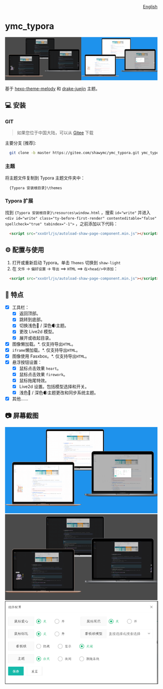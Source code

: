 <div align="right"><a title="Chinese" href="./README.md">English</a></div>

# ymc_typora

<img src="docs/imgs/theme-shaw.png" style="zoom:80%;" alt="theme-shaw" />


基于 [hexo-theme-melody](*https://github.com/Molunerfinn/hexo-theme-melody*) 和 [drake-juejin](https://github.com/liangjingkanji/DrakeTyporaTheme) 主题。


## 💻 安装


### GIT


> 如果您位于中国大陆，可以从 [Gitee](*https://gitee.com/shawymc/ymc_typora.git*) 下载


主要分支 [推荐]:


```bash
  git clone -b master https://gitee.com/shawymc/ymc_typora.git ymc_typora
```


### 主题
将主题文件复制到 Typora 主题文件夹中：


```text
  {Typora 安装根目录}\themes
```


### Typora 扩展
找到 `{Typora 安装根目录}\resources\window.html` ，搜索 `id="write"` 并进入 `<div id="write" class="ty-before-first-render" contenteditable="false" spellcheck="true" tabindex="-1">` ，之前添加以下代码：
```html
  <script src="xxxUrl/js/autoload-shaw-page-component.min.js"></script>
```


## ⚙ 配置与使用
1. 打开或重新启动 Typora。单击 `Themes` 切换到 `shaw-light`
2. 在 `文件` -> `偏好设置` -> `导出` ==> `HTML` ==> `在<head/>中添加`：
```html
  <script src="xxxUrl/js/autoload-shaw-page-component.min.js"></script>
```



## 🎉 特点
- [x] 工具栏：
    - [x] 返回顶部。
    - [x] 跳转到底部。
    - [x] 切换浅色🔆 / 深色🌒主题。
    - [x] 更改 Live2d 模型。
    - [x] 展开或收起目录。
- [x] 图像懒加载。*. 仅支持导出`HTML`。
- [x] `iframe`懒加载。*. 仅支持导出`HTML`。
- [x] 图像使用 Fasxbox。*. 仅支持导出`HTML`。
- [x] 悬浮按钮设置：
    - [x] 鼠标点击效果 `heart`。
    - [x] 鼠标点击效果 `firework`。
    - [x] 鼠标拖尾特效。
    - [x] Live2d 设置。包括模型选择和开关。
    - [x] 浅色🔆 / 深色🌒主题更改和同步系统主题。
- [x] 其他......

## 📷 屏幕截图
<img src="docs/imgs/shaw-light.png" style="zoom:80%;" alt="shaw-light" />
<img src="docs/imgs/shaw-dark.png" style="zoom:80%;" alt="shaw-dark" />
<img src="docs/imgs/float-btn.png" style="zoom:100%;border: 1px solid" alt="float-btn" />

